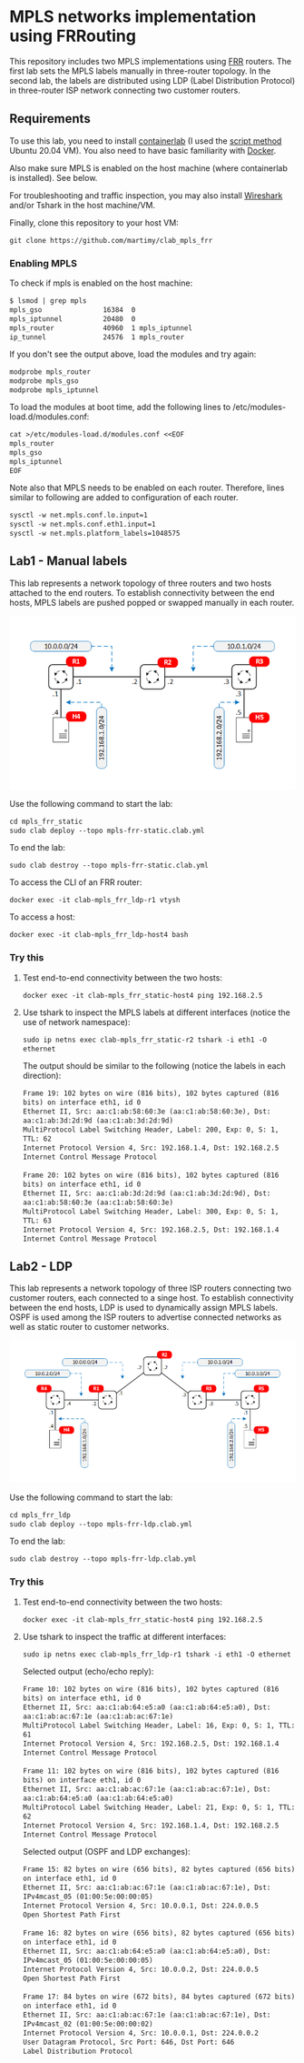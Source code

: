 # MPLS networks implementation using FRRouting

This repository includes two MPLS implementations using [FRR](https://frrouting.org/) routers. The first lab sets the MPLS labels manually in three-router topology. In the second lab, the labels are distributed using LDP (Label Distribution Protocol) in three-router ISP network connecting two customer routers.


## Requirements

To use this lab, you need to install [containerlab](https://containerlab.srlinux.dev/) (I used the [script method](https://containerlab.srlinux.dev/install/#install-script) Ubuntu 20.04 VM). You also need to have basic familiarity with [Docker](https://www.docker.com/).

Also make sure MPLS is enabled on the host machine (where containerlab is installed). See below.

For troubleshooting and traffic inspection, you may also install [Wireshark](https://www.wireshark.org/) and/or Tshark in the host machine/VM.

Finally, clone this repository to your host VM:

```
git clone https://github.com/martimy/clab_mpls_frr
```

### Enabling MPLS

To check if mpls is enabled on the host machine:

```
$ lsmod | grep mpls
mpls_gso               16384  0
mpls_iptunnel          20480  0
mpls_router            40960  1 mpls_iptunnel
ip_tunnel              24576  1 mpls_router
```

If you don't see the output above, load the modules and try again:

```
modprobe mpls_router
modprobe mpls_gso
modprobe mpls_iptunnel
```

To load the modules at boot time, add the following lines to /etc/modules-load.d/modules.conf:

```
cat >/etc/modules-load.d/modules.conf <<EOF
mpls_router
mpls_gso
mpls_iptunnel
EOF
```

Note also that MPLS needs to be enabled on each router. Therefore, lines similar to following are added to configuration of each router. 

```
sysctl -w net.mpls.conf.lo.input=1
sysctl -w net.mpls.conf.eth1.input=1
sysctl -w net.mpls.platform_labels=1048575
```


## Lab1 - Manual labels

This lab represents a network topology of three routers and two hosts attached to the end routers. To establish connectivity between the end hosts, MPLS labels are pushed popped or swapped manually in each router.

![Topology 1 - Static](img/mpls_static.png)

Use the following command to start the lab:

```
cd mpls_frr_static
sudo clab deploy --topo mpls-frr-static.clab.yml
```

To end the lab:

```
sudo clab destroy --topo mpls-frr-static.clab.yml
```

To access the CLI of an FRR router:

```
docker exec -it clab-mpls_frr_ldp-r1 vtysh
```

To access a host:

```
docker exec -it clab-mpls_frr_ldp-host4 bash
```


### Try this

1. Test end-to-end connectivity between the two hosts:

    ```
    docker exec -it clab-mpls_frr_static-host4 ping 192.168.2.5
    ```

2. Use tshark to inspect the MPLS labels at different interfaces (notice the use of network namespace):

    ```
    sudo ip netns exec clab-mpls_frr_static-r2 tshark -i eth1 -O ethernet
    ```

    The output should be similar to the following (notice the labels in each direction):

    ```
    Frame 19: 102 bytes on wire (816 bits), 102 bytes captured (816 bits) on interface eth1, id 0
    Ethernet II, Src: aa:c1:ab:58:60:3e (aa:c1:ab:58:60:3e), Dst: aa:c1:ab:3d:2d:9d (aa:c1:ab:3d:2d:9d)
    MultiProtocol Label Switching Header, Label: 200, Exp: 0, S: 1, TTL: 62
    Internet Protocol Version 4, Src: 192.168.1.4, Dst: 192.168.2.5
    Internet Control Message Protocol

    Frame 20: 102 bytes on wire (816 bits), 102 bytes captured (816 bits) on interface eth1, id 0
    Ethernet II, Src: aa:c1:ab:3d:2d:9d (aa:c1:ab:3d:2d:9d), Dst: aa:c1:ab:58:60:3e (aa:c1:ab:58:60:3e)
    MultiProtocol Label Switching Header, Label: 300, Exp: 0, S: 1, TTL: 63
    Internet Protocol Version 4, Src: 192.168.2.5, Dst: 192.168.1.4
    Internet Control Message Protocol
    ```

## Lab2 - LDP

This lab represents a network topology of three ISP routers connecting two customer routers, each connected to a singe host. To establish connectivity between the end hosts, LDP is used to dynamically assign MPLS labels. OSPF is used  among the ISP routers to advertise connected networks as well as static router to customer networks.

![Topology 2 - LDP](img/mpls_ldp.png)

Use the following command to start the lab:

```
cd mpls_frr_ldp
sudo clab deploy --topo mpls-frr-ldp.clab.yml
```

To end the lab:

```
sudo clab destroy --topo mpls-frr-ldp.clab.yml
```

### Try this


1. Test end-to-end connectivity between the two hosts:

    ```
    docker exec -it clab-mpls_frr_static-host4 ping 192.168.2.5
    ```

2. Use tshark to inspect the traffic at different interfaces:

    ```
    sudo ip netns exec clab-mpls_frr_ldp-r1 tshark -i eth1 -O ethernet
    ```

    Selected output (echo/echo reply):

    ```
    Frame 10: 102 bytes on wire (816 bits), 102 bytes captured (816 bits) on interface eth1, id 0
    Ethernet II, Src: aa:c1:ab:64:e5:a0 (aa:c1:ab:64:e5:a0), Dst: aa:c1:ab:ac:67:1e (aa:c1:ab:ac:67:1e)
    MultiProtocol Label Switching Header, Label: 16, Exp: 0, S: 1, TTL: 61
    Internet Protocol Version 4, Src: 192.168.2.5, Dst: 192.168.1.4
    Internet Control Message Protocol

    Frame 11: 102 bytes on wire (816 bits), 102 bytes captured (816 bits) on interface eth1, id 0
    Ethernet II, Src: aa:c1:ab:ac:67:1e (aa:c1:ab:ac:67:1e), Dst: aa:c1:ab:64:e5:a0 (aa:c1:ab:64:e5:a0)
    MultiProtocol Label Switching Header, Label: 21, Exp: 0, S: 1, TTL: 62
    Internet Protocol Version 4, Src: 192.168.1.4, Dst: 192.168.2.5
    Internet Control Message Protocol
    ```

    Selected output (OSPF and LDP exchanges):

    ```
    Frame 15: 82 bytes on wire (656 bits), 82 bytes captured (656 bits) on interface eth1, id 0
    Ethernet II, Src: aa:c1:ab:ac:67:1e (aa:c1:ab:ac:67:1e), Dst: IPv4mcast_05 (01:00:5e:00:00:05)
    Internet Protocol Version 4, Src: 10.0.0.1, Dst: 224.0.0.5
    Open Shortest Path First

    Frame 16: 82 bytes on wire (656 bits), 82 bytes captured (656 bits) on interface eth1, id 0
    Ethernet II, Src: aa:c1:ab:64:e5:a0 (aa:c1:ab:64:e5:a0), Dst: IPv4mcast_05 (01:00:5e:00:00:05)
    Internet Protocol Version 4, Src: 10.0.0.2, Dst: 224.0.0.5
    Open Shortest Path First

    Frame 17: 84 bytes on wire (672 bits), 84 bytes captured (672 bits) on interface eth1, id 0
    Ethernet II, Src: aa:c1:ab:ac:67:1e (aa:c1:ab:ac:67:1e), Dst: IPv4mcast_02 (01:00:5e:00:00:02)
    Internet Protocol Version 4, Src: 10.0.0.1, Dst: 224.0.0.2
    User Datagram Protocol, Src Port: 646, Dst Port: 646
    Label Distribution Protocol
    ```
